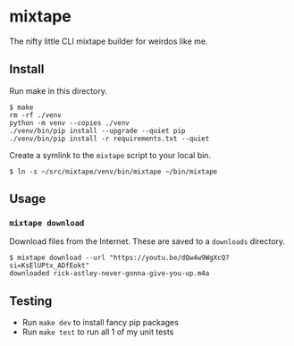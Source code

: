 # mixtape

The nifty little CLI mixtape builder for weirdos like me.

## Install

Run make in this directory.

```
$ make
rm -rf ./venv
python -m venv --copies ./venv
./venv/bin/pip install --upgrade --quiet pip
./venv/bin/pip install -r requirements.txt --quiet
```

Create a symlink to the `mixtape` script to your local bin.

```
$ ln -s ~/src/mixtape/venv/bin/mixtape ~/bin/mixtape
```

## Usage

### `mixtape download`

Download files from the Internet.  These are saved to a `downloads` directory.

```
$ mixtape download --url "https://youtu.be/dQw4w9WgXcQ?si=KsElUPtx_ADfEokt"
downloaded rick-astley-never-gonna-give-you-up.m4a
```

## Testing

- Run `make dev` to install fancy pip packages
- Run `make test` to run all 1 of my unit tests
